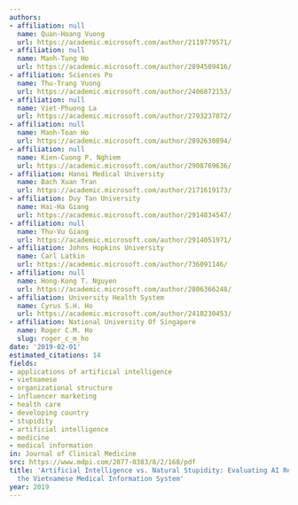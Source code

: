 ```yaml
---
authors:
- affiliation: null
  name: Quan-Hoang Vuong
  url: https://academic.microsoft.com/author/2119779571/
- affiliation: null
  name: Manh-Tung Ho
  url: https://academic.microsoft.com/author/2894509416/
- affiliation: Sciences Po
  name: Thu-Trang Vuong
  url: https://academic.microsoft.com/author/2406872153/
- affiliation: null
  name: Viet-Phuong La
  url: https://academic.microsoft.com/author/2793237072/
- affiliation: null
  name: Manh-Toan Ho
  url: https://academic.microsoft.com/author/2892630894/
- affiliation: null
  name: Kien-Cuong P. Nghiem
  url: https://academic.microsoft.com/author/2908769636/
- affiliation: Hanoi Medical University
  name: Bach Xuan Tran
  url: https://academic.microsoft.com/author/2171619173/
- affiliation: Duy Tan University
  name: Hai-Ha Giang
  url: https://academic.microsoft.com/author/2914834547/
- affiliation: null
  name: Thu-Vu Giang
  url: https://academic.microsoft.com/author/2914051971/
- affiliation: Johns Hopkins University
  name: Carl Latkin
  url: https://academic.microsoft.com/author/736091146/
- affiliation: null
  name: Hong-Kong T. Nguyen
  url: https://academic.microsoft.com/author/2806366248/
- affiliation: University Health System
  name: Cyrus S.H. Ho
  url: https://academic.microsoft.com/author/2418230453/
- affiliation: National University Of Singapore
  name: Roger C.M. Ho
  slug: roger_c_m_ho
date: '2019-02-01'
estimated_citations: 14
fields:
- applications of artificial intelligence
- vietnamese
- organizational structure
- influencer marketing
- health care
- developing country
- stupidity
- artificial intelligence
- medicine
- medical information
in: Journal of Clinical Medicine
src: https://www.mdpi.com/2077-0383/8/2/168/pdf
title: 'Artificial Intelligence vs. Natural Stupidity: Evaluating AI Readiness for
  the Vietnamese Medical Information System'
year: 2019
---
```


